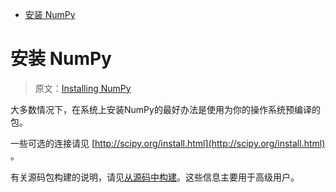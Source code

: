 <!-- TOC -->

- [安装 NumPy](#%E5%AE%89%E8%A3%85-numpy)

<!-- /TOC -->
# 安装 NumPy

> 原文：[Installing NumPy](http://docs.scipy.org/doc/numpy-dev/user/install.html)

大多数情况下，在系统上安装NumPy的最好办法是使用为你的操作系统预编译的包。

一些可选的连接请见 [http://scipy.org/install.html](http://scipy.org/install.html) 。

有关源码包构建的说明，请见[从源码中构建](http://docs.scipy.org/doc/numpy-dev/user/building.html)。这些信息主要用于高级用户。